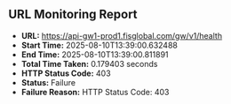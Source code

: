 ## URL Monitoring Report

- **URL:** https://api-gw1-prod1.fisglobal.com/gw/v1/health
- **Start Time:** 2025-08-10T13:39:00.632488
- **End Time:** 2025-08-10T13:39:00.811891
- **Total Time Taken:** 0.179403 seconds
- **HTTP Status Code:** 403
- **Status:** Failure
- **Failure Reason:** HTTP Status Code: 403
